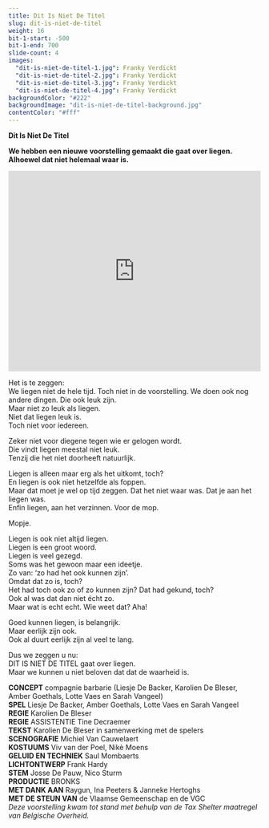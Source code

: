 ```yaml
---
title: Dit Is Niet De Titel
slug: dit-is-niet-de-titel
weight: 16
bit-1-start: -500
bit-1-end: 700
slide-count: 4
images:
  "dit-is-niet-de-titel-1.jpg": Franky Verdickt
  "dit-is-niet-de-titel-2.jpg": Franky Verdickt
  "dit-is-niet-de-titel-3.jpg": Franky Verdickt
  "dit-is-niet-de-titel-4.jpg": Franky Verdickt
backgroundColor: "#222"
backgroundImage: "dit-is-niet-de-titel-background.jpg"
contentColor: "#fff"
---
```

**Dit Is Niet De Titel**<br>

**We hebben een nieuwe voorstelling gemaakt die gaat over liegen.**<br>
**Alhoewel dat niet helemaal waar is.**

<iframe src="https://player.vimeo.com/video/808728449" width="100%" height="400" frameborder="0" allow="autoplay; fullscreen; picture-in-picture" allowfullscreen></iframe>

Het is te zeggen:<br>
We liegen niet de hele tijd. Toch niet in de voorstelling. We doen ook nog andere dingen. Die ook leuk zijn.<br>
Maar niet zo leuk als liegen.<br>
Niet dat liegen leuk is.<br>
Toch niet voor iedereen.<br>

Zeker niet voor diegene tegen wie er gelogen wordt.<br>
Die vindt liegen meestal niet leuk.<br>
Tenzij die het niet doorheeft natuurlijk.<br>

Liegen is alleen maar erg als het uitkomt, toch?<br>
En liegen is ook niet hetzelfde als foppen.<br>
Maar dat moet je wel op tijd zeggen. Dat het niet waar was. Dat je aan het liegen was.<br>
Enfin liegen, aan het verzinnen. Voor de mop.<br>

Mopje.

Liegen is ook niet altijd liegen.<br>
Liegen is een groot woord.<br>
Liegen is veel gezegd.<br>
Soms was het gewoon maar een ideetje.<br>
Zo van: ‘zo had het ook kunnen zijn’.<br>
Omdat dat zo is, toch?<br>
Het had toch ook zo of zo kunnen zijn? Dat had gekund, toch?<br>
Ook al was dat dan niet écht zo.<br>
Maar wat is echt echt. Wie weet dat? Aha!<br>

Goed kunnen liegen, is belangrijk.<br>
Maar eerlijk zijn ook.<br>
Ook al duurt eerlijk zijn al veel te lang.<br>

Dus we zeggen u nu:<br>
DIT IS NIET DE TITEL gaat over liegen.<br>
Maar we kunnen u niet beloven dat dat de waarheid is.

**CONCEPT** compagnie barbarie (Liesje De Backer, Karolien De Bleser, Amber Goethals, Lotte Vaes en Sarah Vangeel)<br>
**SPEL** Liesje De Backer, Amber Goethals, Lotte Vaes en Sarah Vangeel<br>
**REGIE** Karolien De Bleser<br>
**REGIE** ASSISTENTIE Tine Decraemer <br>
**TEKST** Karolien De Bleser in samenwerking met de spelers<br>
**SCENOGRAFIE** Michiel Van Cauwelaert<br>
**KOSTUUMS** Viv van der Poel, Nikè Moens<br>
**GELUID EN TECHNIEK** Saul Mombaerts<br>
**LICHTONTWERP** Frank Hardy<br>
**STEM** Josse De Pauw, Nico Sturm<br>
**PRODUCTIE** BRONKS<br>
**MET DANK AAN** Raygun, Ina Peeters & Janneke Hertoghs<br>
**MET DE STEUN VAN** de Vlaamse Gemeenschap en de VGC<br>
*Deze voorstelling kwam tot stand met behulp van de Tax Shelter maatregel van Belgische Overheid.*